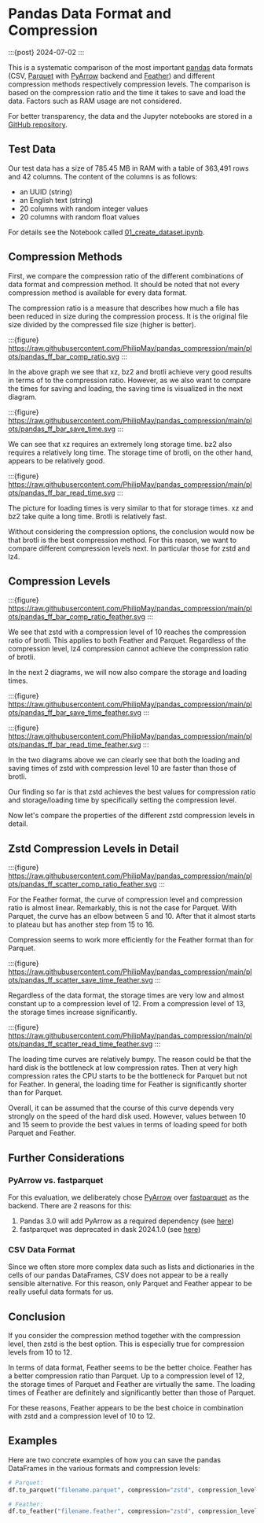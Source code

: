 # Pandas Data Format and Compression

:::{post} 2024-07-02
:::

This is a systematic comparison of the most important [pandas](https://pandas.pydata.org/docs/)
data formats (CSV,
[Parquet](https://parquet.apache.org/docs/) with [PyArrow](https://arrow.apache.org/docs/python/) backend and
[Feather](https://arrow.apache.org/docs/python/feather.html)) and
different compression methods respectively compression levels.
The comparison is based on the compression ratio and the time it takes to save and load the data.
Factors such as RAM usage are not considered.

For better transparency, the data and the Jupyter notebooks are stored in a
[GitHub repository](https://github.com/PhilipMay/pandas_compression).

## Test Data

Our test data has a size of 785.45 MB in RAM with a table of 363,491 rows and 42 columns. 
The content of the columns is as follows:

- an UUID (string)
- an English text (string)
- 20 columns with random integer values
- 20 columns with random float values

For details see the Notebook called [01_create_dataset.ipynb](https://github.com/PhilipMay/pandas_compression/blob/main/01_create_dataset.ipynb).

## Compression Methods

First, we compare the compression ratio of the different combinations of data format and compression method.
It should be noted that not every compression method is available for every data format.

The compression ratio is a measure that describes how much a file has been reduced in size during the compression process. It is the original file size divided by the compressed file size (higher is better).

:::{figure} https://raw.githubusercontent.com/PhilipMay/pandas_compression/main/plots/pandas_ff_bar_comp_ratio.svg
:::

In the above graph we see that xz, bz2 and brotli achieve very good results in terms of to the compression ratio.
However, as we also want to compare the times for saving and loading,
the saving time is visualized in the next diagram.

:::{figure} https://raw.githubusercontent.com/PhilipMay/pandas_compression/main/plots/pandas_ff_bar_save_time.svg
:::

We can see that xz requires an extremely long storage time. bz2 also requires a relatively long time. The storage time of brotli, on the other hand, appears to be relatively good.

:::{figure} https://raw.githubusercontent.com/PhilipMay/pandas_compression/main/plots/pandas_ff_bar_read_time.svg
:::

The picture for loading times is very similar to that for storage times. xz and bz2 take quite a long time. Brotli is relatively fast.

Without considering the compression options, the conclusion would now be that brotli is the best compression method.
For this reason, we want to compare different compression levels next. In particular those for zstd and lz4.

## Compression Levels

:::{figure} https://raw.githubusercontent.com/PhilipMay/pandas_compression/main/plots/pandas_ff_bar_comp_ratio_feather.svg
:::

We see that zstd with a compression level of 10 reaches the compression ratio of brotli.
This applies to both Feather and Parquet.
Regardless of the compression level, lz4 compression cannot achieve the compression ratio of brotli.

In the next 2 diagrams, we will now also compare the storage and loading times.

:::{figure} https://raw.githubusercontent.com/PhilipMay/pandas_compression/main/plots/pandas_ff_bar_save_time_feather.svg
:::

:::{figure} https://raw.githubusercontent.com/PhilipMay/pandas_compression/main/plots/pandas_ff_bar_read_time_feather.svg
:::

In the two diagrams above we can clearly see that both the loading and
saving times of zstd with compression level 10 are faster than those of brotli.

Our finding so far is that zstd achieves the best values for compression ratio and
storage/loading time by specifically setting the compression level.

Now let's compare the properties of the different zstd compression levels in detail.

## Zstd Compression Levels in Detail

:::{figure} https://raw.githubusercontent.com/PhilipMay/pandas_compression/main/plots/pandas_ff_scatter_comp_ratio_feather.svg
:::

For the Feather format, the curve of compression level and compression ratio is almost linear.
Remarkably, this is not the case for Parquet.
With Parquet, the curve has an elbow between 5 and 10.
After that it almost starts to plateau but has another step from 15 to 16.

Compression seems to work more efficiently for the Feather format than for Parquet.

:::{figure} https://raw.githubusercontent.com/PhilipMay/pandas_compression/main/plots/pandas_ff_scatter_save_time_feather.svg
:::

Regardless of the data format, the storage times are very low and
almost constant up to a compression level of 12.
From a compression level of 13, the storage times increase significantly.

:::{figure} https://raw.githubusercontent.com/PhilipMay/pandas_compression/main/plots/pandas_ff_scatter_read_time_feather.svg
:::

The loading time curves are relatively bumpy.
The reason could be that the hard disk is the bottleneck at low compression rates.
Then at very high compression rates the CPU starts to be the bottleneck for Parquet but not for Feather.
In general, the loading time for Feather is significantly shorter than for Parquet.

Overall, it can be assumed that the course of this curve depends very strongly on the speed of the hard disk used.
However, values between 10 and 15 seem to provide the best values in terms of loading speed for both Parquet and Feather.

## Further Considerations

### PyArrow vs. fastparquet

For this evaluation, we deliberately chose [PyArrow](https://arrow.apache.org/docs/python/)
over [fastparquet](https://fastparquet.readthedocs.io/en/latest/) as the backend.
There are 2 reasons for this:

1. Pandas 3.0 will add PyArrow as a required dependency (see [here](https://pandas.pydata.org/docs/whatsnew/v2.1.0.html#pyarrow-will-become-a-required-dependency-with-pandas-3-0))
2. fastparquet was deprecated in dask 2024.1.0 (see [here](https://docs.dask.org/en/stable/changelog.html#v2024-1-0))

### CSV Data Format

Since we often store more complex data such as lists and dictionaries in the cells of our pandas DataFrames, CSV does not appear to be a really sensible alternative.
For this reason, only Parquet and Feather appear to be really useful data formats for us.

## Conclusion

If you consider the compression method together with the compression level,
then zstd is the best option.
This is especially true for compression levels from 10 to 12.

In terms of data format, Feather seems to be the better choice.
Feather has a better compression ratio than Parquet.
Up to a compression level of 12, the storage times of Parquet and Feather are virtually the same.
The loading times of Feather are definitely and significantly better than those of Parquet.

For these reasons, Feather appears to be the best choice in combination with zstd and a compression level of 10 to 12.

## Examples

Here are two concrete examples of how you can save the pandas DataFrames in the various formats and compression levels:

```python
# Parquet:
df.to_parquet("filename.parquet", compression="zstd", compression_level=10)

# Feather:
df.to_feather("filename.feather", compression="zstd", compression_level=10)
```
